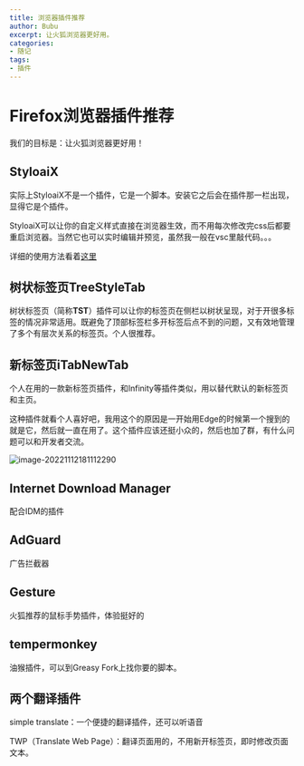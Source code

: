 ```yaml
---
title: 浏览器插件推荐
author: Bubu
excerpt: 让火狐浏览器更好用。 
categories: 
- 随记
tags:  
- 插件
---
```

# Firefox浏览器插件推荐

我们的目标是：让火狐浏览器更好用！

## StyloaiX

实际上StyloaiX不是一个插件，它是一个脚本。安装它之后会在插件那一栏出现，显得它是个插件。

StyloaiX可以让你的自定义样式直接在浏览器生效，而不用每次修改完css后都要重启浏览器。当然它也可以实时编辑并预览，虽然我一般在vsc里敲代码。。。

详细的使用方法看着[这里](https://icloudnative.io/posts/customize-firefox/#自定义用户脚本)

## 树状标签页TreeStyleTab

树状标签页（简称**TST**）插件可以让你的标签页在侧栏以树状呈现，对于开很多标签的情况非常适用。既避免了顶部标签栏多开标签后点不到的问题，又有效地管理了多个有层次关系的标签页。个人很推荐。

## 新标签页iTabNewTab

个人在用的一款新标签页插件，和Infinity等插件类似，用以替代默认的新标签页和主页。

这种插件就看个人喜好吧，我用这个的原因是一开始用Edge的时候第一个搜到的就是它，然后就一直在用了。这个插件应该还挺小众的，然后也加了群，有什么问题可以和开发者交流。

![image-20221112181112290](https://gitee.com/bubumua/pictures/blob/master/img/202211121809423.png)

## Internet Download Manager

配合IDM的插件

## AdGuard

广告拦截器

## Gesture

火狐推荐的鼠标手势插件，体验挺好的

## tempermonkey

油猴插件，可以到Greasy Fork上找你要的脚本。

## 两个翻译插件

simple translate：一个便捷的翻译插件，还可以听语音

TWP（Translate Web Page）：翻译页面用的，不用新开标签页，即时修改页面文本。

